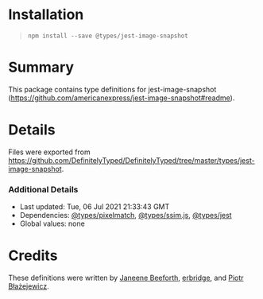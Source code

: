 # Installation
> `npm install --save @types/jest-image-snapshot`

# Summary
This package contains type definitions for jest-image-snapshot (https://github.com/americanexpress/jest-image-snapshot#readme).

# Details
Files were exported from https://github.com/DefinitelyTyped/DefinitelyTyped/tree/master/types/jest-image-snapshot.

### Additional Details
 * Last updated: Tue, 06 Jul 2021 21:33:43 GMT
 * Dependencies: [@types/pixelmatch](https://npmjs.com/package/@types/pixelmatch), [@types/ssim.js](https://npmjs.com/package/@types/ssim.js), [@types/jest](https://npmjs.com/package/@types/jest)
 * Global values: none

# Credits
These definitions were written by [Janeene Beeforth](https://github.com/dawnmist), [erbridge](https://github.com/erbridge), and [Piotr Błażejewicz](https://github.com/peterblazejewicz).
